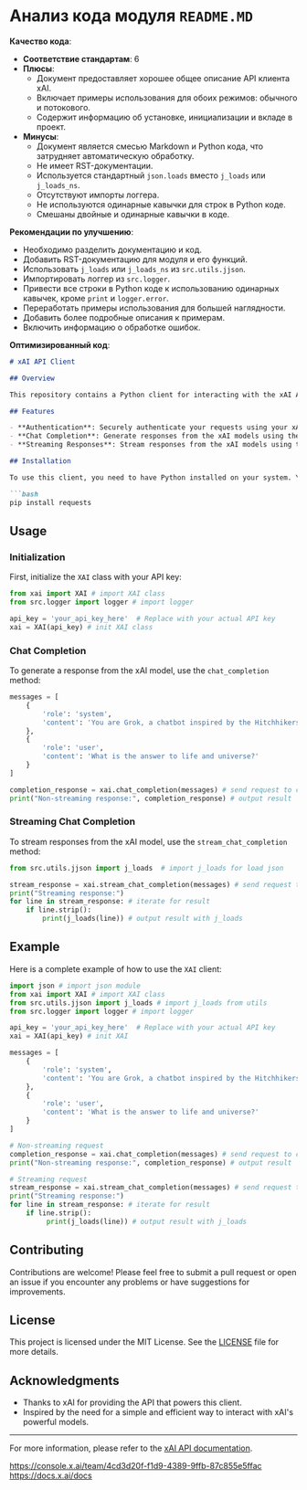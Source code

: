 # Анализ кода модуля `README.MD`

**Качество кода**:

- **Соответствие стандартам**: 6
- **Плюсы**:
    - Документ предоставляет хорошее общее описание API клиента xAI.
    - Включает примеры использования для обоих режимов: обычного и потокового.
    - Содержит информацию об установке, инициализации и вкладе в проект.
- **Минусы**:
    - Документ является смесью Markdown и Python кода, что затрудняет автоматическую обработку.
    - Не имеет RST-документации.
    - Используется стандартный `json.loads` вместо `j_loads` или `j_loads_ns`.
    - Отсутствуют импорты логгера.
    - Не используются одинарные кавычки для строк в Python коде.
    - Смешаны двойные и одинарные кавычки в коде.

**Рекомендации по улучшению**:

- Необходимо разделить документацию и код.
- Добавить RST-документацию для модуля и его функций.
- Использовать `j_loads` или `j_loads_ns` из `src.utils.jjson`.
- Импортировать логгер из `src.logger`.
- Привести все строки в Python коде к использованию одинарных кавычек, кроме `print` и `logger.error`.
- Переработать примеры использования для большей наглядности.
- Добавить более подробные описания к примерам.
- Включить информацию о обработке ошибок.

**Оптимизированный код**:

```markdown
# xAI API Client

## Overview

This repository contains a Python client for interacting with the xAI API. The client is designed to simplify the process of making requests to the xAI API, including both standard and streaming requests.

## Features

- **Authentication**: Securely authenticate your requests using your xAI API key.
- **Chat Completion**: Generate responses from the xAI models using the `chat_completion` method.
- **Streaming Responses**: Stream responses from the xAI models using the `stream_chat_completion` method.

## Installation

To use this client, you need to have Python installed on your system. You can install the required dependencies using pip:

```bash
pip install requests
```

## Usage

### Initialization

First, initialize the `XAI` class with your API key:

```python
from xai import XAI # import XAI class
from src.logger import logger # import logger

api_key = 'your_api_key_here'  # Replace with your actual API key
xai = XAI(api_key) # init XAI class
```

### Chat Completion

To generate a response from the xAI model, use the `chat_completion` method:

```python
messages = [
    {
        'role': 'system',
        'content': 'You are Grok, a chatbot inspired by the Hitchhikers Guide to the Galaxy.'
    },
    {
        'role': 'user',
        'content': 'What is the answer to life and universe?'
    }
]

completion_response = xai.chat_completion(messages) # send request to chat completion
print("Non-streaming response:", completion_response) # output result
```

### Streaming Chat Completion

To stream responses from the xAI model, use the `stream_chat_completion` method:

```python
from src.utils.jjson import j_loads  # import j_loads for load json

stream_response = xai.stream_chat_completion(messages) # send request to stream chat completion
print("Streaming response:")
for line in stream_response: # iterate for result
    if line.strip():
        print(j_loads(line)) # output result with j_loads
```

## Example

Here is a complete example of how to use the `XAI` client:

```python
import json # import json module
from xai import XAI # import XAI class
from src.utils.jjson import j_loads # import j_loads from utils
from src.logger import logger # import logger

api_key = 'your_api_key_here'  # Replace with your actual API key
xai = XAI(api_key) # init XAI

messages = [
    {
        'role': 'system',
        'content': 'You are Grok, a chatbot inspired by the Hitchhikers Guide to the Galaxy.'
    },
    {
        'role': 'user',
        'content': 'What is the answer to life and universe?'
    }
]

# Non-streaming request
completion_response = xai.chat_completion(messages) # send request to chat completion
print("Non-streaming response:", completion_response) # output result

# Streaming request
stream_response = xai.stream_chat_completion(messages) # send request to stream chat completion
print("Streaming response:")
for line in stream_response: # iterate for result
    if line.strip():
         print(j_loads(line)) # output result with j_loads
```

## Contributing

Contributions are welcome! Please feel free to submit a pull request or open an issue if you encounter any problems or have suggestions for improvements.

## License

This project is licensed under the MIT License. See the [LICENSE](LICENSE) file for more details.

## Acknowledgments

- Thanks to xAI for providing the API that powers this client.
- Inspired by the need for a simple and efficient way to interact with xAI's powerful models.

---

For more information, please refer to the [xAI API documentation](https://api.x.ai/docs).

https://console.x.ai/team/4cd3d20f-f1d9-4389-9ffb-87c855e5ffac
https://docs.x.ai/docs
```